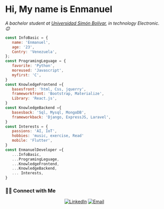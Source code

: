 
<div class="container"><h1 class="center">Hi, My name is Enmanuel</h1></di>

 <p><em>A bachelor student at <a href="http://www.usb.ve/">Universidad Simón Bolívar</a>,  in technology Electronic. 😊</br>
</em></p>


 ```javascript
 const InfoBasic = {
    name: 'Enmanuel',
    age: '23',
    Contry: 'Venezuela',
};
const ProgramingLeguage = {
    favorite: 'Python',
    moreused: 'Javascript',
    myfirst: 'C',
}
const KnowledgeFrontend ={
    basesfront: 'html, Css, jquerry',
    frameworkfront: 'Bootstrap, Materialize',
    Library: 'React.js',
}
const KnowledgeBackend ={
    basesback: 'Sql, Mysql, MongoDB',
    frameworkback: 'Django, ExpressJS, Laravel',
}
const Interests = {
    passions: 'AI, IoT',
    hobbies: 'music, exercise, Read'
    mobile: 'Flutter',
}
const EnmanuelDeveloper ={
    ...InfoBasic,
    ...ProgramingLeguage,
    ...KnowledgeFrontend,
    ...KnowledgeBackend,
    ... Interests,
}

```


<h3> 🤝🏻 Connect with Me </h3>

<p align="center">
<a href="https://www.linkedin.com/in/genmanuel/" target="_blank"><img alt="LinkedIn" src="https://img.shields.io/badge/LinkedIn-@genmanuel-blue?style=flat&logo=linkedin"></a>
<a href="mailto:genmanuelalfonzo@gmail."><img alt="Email" src="https://img.shields.io/badge/Email-genmanuelalfonzo@gmail.-blue?style=flat&logo=gmail"></a>
</p>


